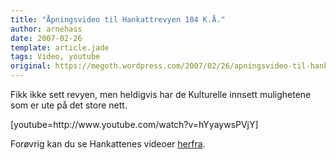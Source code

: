 ```yaml
---
title: "Åpningsvideo til Hankattrevyen 104 K.Å."
author: arnehass
date: 2007-02-26
template: article.jade
tags: Video, youtube
original: https://megoth.wordpress.com/2007/02/26/apningsvideo-til-hankattrevyen-104-ka/
---
```


<p>Fikk ikke sett revyen, men heldigvis har de Kulturelle innsett mulighetene som er ute på det store nett.</p>
<p>[youtube=http://www.youtube.com/watch?v=hYyaywsPVjY]</p>
<p>Forøvrig kan du se Hankattenes videoer <a href="http://www.youtube.com/profile?user=hankattforeningen">herfra</a>.</p>
